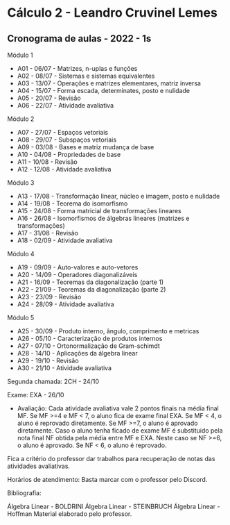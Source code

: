 # Cálculo 2 - Leandro Cruvinel Lemes

## Cronograma de aulas - 2022 - 1s

Módulo 1
- A01 - 06/07 - Matrizes, n-uplas e funções
- A02 - 08/07 - Sistemas e sistemas equivalentes
- A03 - 13/07 - Operações e matrizes elementares, matriz inversa
- A04 - 15/07 - Forma escada, determinates, posto e nulidade
- A05 - 20/07 - Revisão
- A06 - 22/07 - Atividade avaliativa

Módulo 2
- A07 - 27/07 - Espaços vetoriais
- A08 - 29/07 - Subspaços vetoriais
- A09 - 03/08 - Bases e matriz mudança de base
- A10 - 04/08 - Propriedades de base
- A11 - 10/08 - Revisão
- A12 - 12/08 - Atividade avaliativa

Módulo 3
- A13 - 17/08 - Transformação linear, núcleo e imagem, posto e nulidade
- A14 - 19/08 - Teorema do isomorfismo
- A15 - 24/08 - Forma matricial de transformações lineares
- A16 - 26/08 - Isomorfismos de álgebras lineares (matrizes e transformações)
- A17 - 31/08 - Revisão
- A18 - 02/09 - Atividade avaliativa

Módulo 4
- A19 - 09/09 - Auto-valores e auto-vetores
- A20 - 14/09 - Operadores diagonalizáveis
- A21 - 16/09 - Teoremas da diagonalização (parte 1)
- A22 - 21/09 - Teoremas da diagonalização (parte 2)
- A23 - 23/09 - Revisão
- A24 - 28/09 - Atividade avaliativa

Módulo 5
- A25 - 30/09 - Produto interno, ângulo, comprimento e metricas
- A26 - 05/10 - Caracterização de produtos internos 
- A27 - 07/10 - Ortonormalização de Gram-schimdt
- A28 - 14/10 - Aplicações da álgebra linear
- A29 - 19/10 - Revisão
- A30 - 21/10 - Atividade avaliativa

Segunda chamada:
2CH - 24/10

Exame:
EXA - 26/10

- Avaliação:
Cada atividade avaliativa vale 2 pontos finais na média final MF.
Se MF >=4 e MF < 7, o aluno fica de exame final EXA.
Se MF < 4, o aluno é reprovado diretamente.
Se MF >=7, o aluno é aprovado diretamente.
Caso o aluno tenha ficado de exame MF é substituido pela nota final NF obtida pela média entre MF e EXA. Neste caso se NF >=6, o aluno é aprovado. Se NF < 6, o aluno é reprovado.

Fica a critério do professor dar trabalhos para recuperação de notas das atividades avaliativas.

Horários de atendimento:
Basta marcar com o professor pelo Discord.

Bibliografia:

Álgebra Linear - BOLDRINI
Álgebra Linear - STEINBRUCH
Álgebra Linear - Hoffman
Material elaborado pelo professor. 